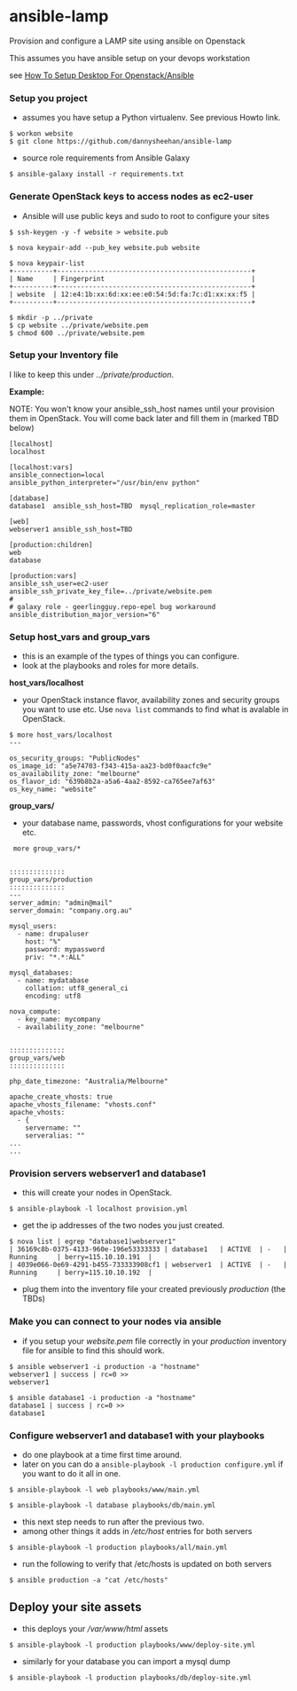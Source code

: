 # ansible-lamp

Provision and configure a LAMP site using ansible on Openstack

This assumes you have ansible setup on your devops workstation

see [How To Setup Desktop For Openstack/Ansible](HOWTO_ANSIBLE.md)


### Setup you project

- assumes you have setup a Python virtualenv. See previous Howto link.
~~~
$ workon website
$ git clone https://github.com/dannysheehan/ansible-lamp
~~~

- source role requirements from Ansible Galaxy
~~~
$ ansible-galaxy install -r requirements.txt
~~~


### Generate OpenStack keys to access nodes as ec2-user

- Ansible will use public keys and sudo to root to configure your sites

~~~
$ ssh-keygen -y -f website > website.pub

$ nova keypair-add --pub_key website.pub website

$ nova keypair-list
+----------+-------------------------------------------------+
| Name     | Fingerprint                                     |
+----------+-------------------------------------------------+
| website  | 12:e4:1b:xx:6d:xx:ee:e0:54:5d:fa:7c:d1:xx:xx:f5 |
+----------+-------------------------------------------------+

$ mkdir -p ../private
$ cp website ../private/website.pem
$ chmod 600 ../private/website.pem
~~~


### Setup your Inventory file

I like to keep this under *../private/production*.


**Example:**

NOTE: You won't know your ansible_ssh_host names until your provision them in OpenStack.
You will come back later and fill them in (marked TBD below)

~~~
[localhost]
localhost

[localhost:vars]
ansible_connection=local
ansible_python_interpreter="/usr/bin/env python"

[database]
database1  ansible_ssh_host=TBD  mysql_replication_role=master

[web]
webserver1 ansible_ssh_host=TBD

[production:children]
web
database

[production:vars]
ansible_ssh_user=ec2-user
ansible_ssh_private_key_file=../private/website.pem
#
# galaxy role - geerlingguy.repo-epel bug workaround
ansible_distribution_major_version="6"
~~~

### Setup host_vars and group_vars

- this is an example of the types of things you can configure.
- look at the playbooks and roles for more details.

**host_vars/localhost**

- your OpenStack instance flavor, availability zones and security groups you want to use etc. Use `nova list` commands to find what is avalable in OpenStack.

~~~
$ more host_vars/localhost
---

os_security_groups: "PublicNodes"
os_image_id: "a5e74703-f343-415a-aa23-bd0f0aacfc9e"
os_availability_zone: "melbourne"
os_flavor_id: "639b8b2a-a5a6-4aa2-8592-ca765ee7af63"
os_key_name: "website"

~~~

**group_vars/**

- your database name, passwords, vhost configurations for your website etc.

~~~
 more group_vars/*


::::::::::::::
group_vars/production
::::::::::::::
---
server_admin: "admin@mail"
server_domain: "company.org.au"

mysql_users:
  - name: drupaluser
    host: "%"
    password: mypassword
    priv: "*.*:ALL"

mysql_databases:
  - name: mydatabase
    collation: utf8_general_ci
    encoding: utf8

nova_compute:
  - key_name: mycompany
  - availability_zone: "melbourne"


::::::::::::::
group_vars/web
::::::::::::::

php_date_timezone: "Australia/Melbourne"

apache_create_vhosts: true
apache_vhosts_filename: "vhosts.conf"
apache_vhosts:
  - {
    servername: ""
    serveralias: ""
...
...
~~~



### Provision servers webserver1 and database1

- this will create your nodes in OpenStack.

~~~
$ ansible-playbook -l localhost provision.yml
~~~

- get the ip addresses of the two nodes you just created.

~~~
$ nova list | egrep "database1|webserver1"
| 36169c8b-0375-4133-960e-196e53333333 | database1   | ACTIVE  | -   | Running     | berry=115.10.10.191  |
| 4039e066-0e69-4291-b455-733333908cf1 | webserver1  | ACTIVE  | -   | Running     | berry=115.10.10.192  |
~~~

- plug them into the inventory file your created previously *production* (the TBDs)

### Make you can connect to your nodes via ansible

- if you setup your *website.pem* file correctly in your *production* inventory file for ansible to find this should work.

~~~
$ ansible webserver1 -i production -a "hostname"
webserver1 | success | rc=0 >>
webserver1

$ ansible database1 -i production -a "hostname"
database1 | success | rc=0 >>
database1
~~~


### Configure webserver1 and database1 with your playbooks

- do one playbook at a time first time around.
- later on you can do a `ansible-playbook -l production configure.yml` if you want to do it all in one.

~~~
$ ansible-playbook -l web playbooks/www/main.yml
~~~

~~~
$ ansible-playbook -l database playbooks/db/main.yml
~~~

- this next step needs to run after the previous two.
- among other things it adds in */etc/host* entries for both servers


~~~
$ ansible-playbook -l production playbooks/all/main.yml
~~~

- run the following to verify that /etc/hosts is updated on both servers

~~~
$ ansible production -a "cat /etc/hosts"
~~~


## Deploy your site assets

- this deploys your */var/www/html* assets
~~~
$ ansible-playbook -l production playbooks/www/deploy-site.yml
~~~

- similarly for your database you can import a mysql dump
~~~
$ ansible-playbook -l production playbooks/db/deploy-site.yml
~~~
